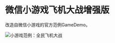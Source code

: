 # 微信小游戏飞机大战增强版

改造自微信小游戏的官方范例GameDemo。

![小游戏范例：全民飞机大战](https://upload-images.jianshu.io/upload_images/80770-9e4e5b4f5aa256a7.png?imageMogr2/auto-orient/strip%7CimageView2/2/w/1240)
